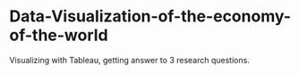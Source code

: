 # Data-Visualization-of-the-economy-of-the-world
Visualizing with Tableau, getting answer to 3 research questions.
